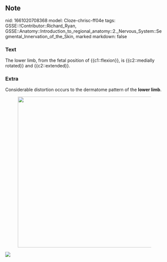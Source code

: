 ## Note
nid: 1661020708368
model: Cloze-chrisc-ff04e
tags: GSSE::!Contributor::Richard_Ryan, GSSE::Anatomy::Introduction_to_regional_anatomy::2._Nervous_System::Segmental_Innervation_of_the_Skin, marked
markdown: false

### Text
<div class="toggle">
  The lower limb, from the fetal position of {{c1::flexion}}, is
  {{c2::medially rotated}} and {{c2::extended}}.
</div>

### Extra
<p id="63cebb16-8429-4948-8f5f-7e4d89036f77" class="">Considerable
distortion occurs to the dermatome pattern of the <strong>lower
limb</strong>.
<figure id="12be0eb8-ae8b-42ab-abad-cb36601a3dbe" class="image">
  <a href= 
  "Segmental%20Innervation%20of%20the%20Skin%20e218fc1cea564038acdf1e0c547899fa/Untitled%203.png">
  <img style="width:480px" src= 
  "e707dda8dfa797ac75ef7f78aed4979d407b2e2c.png"></a>
</figure><img src="img7879133511498457085.jpg">
